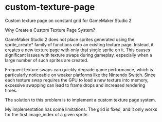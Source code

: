 # custom-texture-page
Custom texture page on constant grid for GameMaker Studio 2

Why Create a Custom Texture Page System?

GameMaker Studio 2 does not place sprites generated using the sprite_create* family of functions onto an existing texture page. Instead, it creates a new texture page with only that single sprite on it. This causes significant issues with texture swaps during gameplay, especially when a large number of such sprites are created.

Frequent texture swaps can quickly degrade game performance, which is particularly noticeable on weaker platforms like the Nintendo Switch. Since each texture swap requires the GPU to load a new texture into memory, excessive swapping can lead to frame drops and increased rendering times.

The solution to this problem is to implement a custom texture page system.

My implementation has some limitations. The grid is fixed, and it only works for the first image_index of a given sprite.
